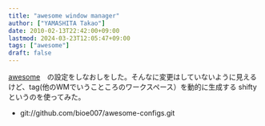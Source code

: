 ```yaml
---
title: "awesome window manager"
author: ["YAMASHITA Takao"]
date: 2010-02-13T22:42:00+09:00
lastmod: 2024-03-23T12:05:47+09:00
tags: ["awesome"]
draft: false
---
```


[awesome](http://awesome.naquadah.org/)　の設定をしなおしをした。そんなに変更はしていないように見えるけど、tag(他のWMでいうこところのワークスペース）を動的に生成する
shifty
というのを使ってみた。

-   git://github.com/bioe007/awesome-configs.git
